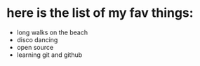 # here is the list of my fav things:
- long walks on the beach
- disco dancing 
- open source
- learning git and github
